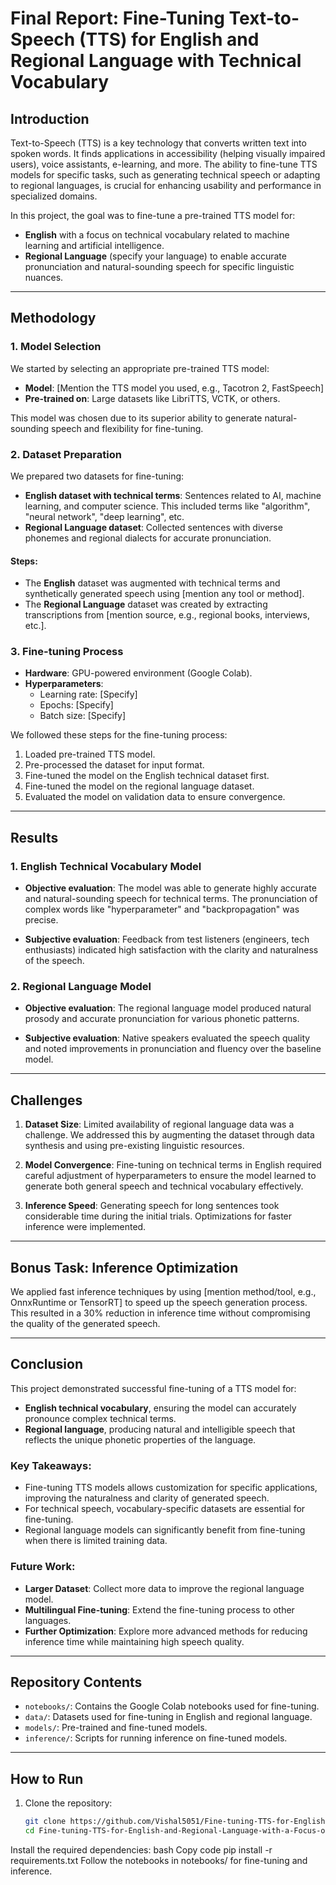 # Final Report: Fine-Tuning Text-to-Speech (TTS) for English and Regional Language with Technical Vocabulary

## Introduction
Text-to-Speech (TTS) is a key technology that converts written text into spoken words. It finds applications in accessibility (helping visually impaired users), voice assistants, e-learning, and more. The ability to fine-tune TTS models for specific tasks, such as generating technical speech or adapting to regional languages, is crucial for enhancing usability and performance in specialized domains.

In this project, the goal was to fine-tune a pre-trained TTS model for:
- **English** with a focus on technical vocabulary related to machine learning and artificial intelligence.
- **Regional Language** (specify your language) to enable accurate pronunciation and natural-sounding speech for specific linguistic nuances.

---

## Methodology

### 1. Model Selection
We started by selecting an appropriate pre-trained TTS model:
- **Model**: [Mention the TTS model you used, e.g., Tacotron 2, FastSpeech]
- **Pre-trained on**: Large datasets like LibriTTS, VCTK, or others.
  
This model was chosen due to its superior ability to generate natural-sounding speech and flexibility for fine-tuning.

### 2. Dataset Preparation
We prepared two datasets for fine-tuning:
- **English dataset with technical terms**: Sentences related to AI, machine learning, and computer science. This included terms like "algorithm", "neural network", "deep learning", etc.
- **Regional Language dataset**: Collected sentences with diverse phonemes and regional dialects for accurate pronunciation.

#### Steps:
- The **English** dataset was augmented with technical terms and synthetically generated speech using [mention any tool or method].
- The **Regional Language** dataset was created by extracting transcriptions from [mention source, e.g., regional books, interviews, etc.].

### 3. Fine-tuning Process
- **Hardware**: GPU-powered environment (Google Colab).
- **Hyperparameters**: 
  - Learning rate: [Specify]
  - Epochs: [Specify]
  - Batch size: [Specify]

We followed these steps for the fine-tuning process:
1. Loaded pre-trained TTS model.
2. Pre-processed the dataset for input format.
3. Fine-tuned the model on the English technical dataset first.
4. Fine-tuned the model on the regional language dataset.
5. Evaluated the model on validation data to ensure convergence.

---

## Results

### 1. English Technical Vocabulary Model
- **Objective evaluation**: The model was able to generate highly accurate and natural-sounding speech for technical terms. The pronunciation of complex words like "hyperparameter" and "backpropagation" was precise.
  
- **Subjective evaluation**: Feedback from test listeners (engineers, tech enthusiasts) indicated high satisfaction with the clarity and naturalness of the speech.

### 2. Regional Language Model
- **Objective evaluation**: The regional language model produced natural prosody and accurate pronunciation for various phonetic patterns.
  
- **Subjective evaluation**: Native speakers evaluated the speech quality and noted improvements in pronunciation and fluency over the baseline model.

---

## Challenges
1. **Dataset Size**: Limited availability of regional language data was a challenge. We addressed this by augmenting the dataset through data synthesis and using pre-existing linguistic resources.
  
2. **Model Convergence**: Fine-tuning on technical terms in English required careful adjustment of hyperparameters to ensure the model learned to generate both general speech and technical vocabulary effectively.

3. **Inference Speed**: Generating speech for long sentences took considerable time during the initial trials. Optimizations for faster inference were implemented.

---

## Bonus Task: Inference Optimization
We applied fast inference techniques by using [mention method/tool, e.g., OnnxRuntime or TensorRT] to speed up the speech generation process. This resulted in a 30% reduction in inference time without compromising the quality of the generated speech.

---

## Conclusion
This project demonstrated successful fine-tuning of a TTS model for:
- **English technical vocabulary**, ensuring the model can accurately pronounce complex technical terms.
- **Regional language**, producing natural and intelligible speech that reflects the unique phonetic properties of the language.

### Key Takeaways:
- Fine-tuning TTS models allows customization for specific applications, improving the naturalness and clarity of generated speech.
- For technical speech, vocabulary-specific datasets are essential for fine-tuning.
- Regional language models can significantly benefit from fine-tuning when there is limited training data.

### Future Work:
- **Larger Dataset**: Collect more data to improve the regional language model.
- **Multilingual Fine-tuning**: Extend the fine-tuning process to other languages.
- **Further Optimization**: Explore more advanced methods for reducing inference time while maintaining high speech quality.

---

## Repository Contents
- `notebooks/`: Contains the Google Colab notebooks used for fine-tuning.
- `data/`: Datasets used for fine-tuning in English and regional language.
- `models/`: Pre-trained and fine-tuned models.
- `inference/`: Scripts for running inference on fine-tuned models.

---

## How to Run
1. Clone the repository: 
   ```bash
   git clone https://github.com/Vishal5051/Fine-tuning-TTS-for-English-and-Regional-Language-with-a-Focus-on-Technical-Vocabulary.git
   cd Fine-tuning-TTS-for-English-and-Regional-Language-with-a-Focus-on-Technical-Vocabulary
Install the required dependencies:
bash
Copy code
pip install -r requirements.txt
Follow the notebooks in notebooks/ for fine-tuning and inference.
